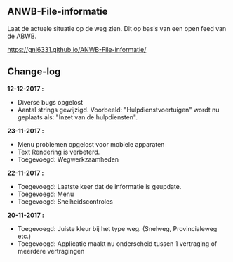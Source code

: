 ## ANWB-File-informatie
Laat de actuele situatie op de weg zien. Dit op basis van een open feed van de ABWB.

https://gnl6331.github.io/ANWB-File-informatie/

## Change-log

**12-12-2017 :**
* Diverse bugs opgelost
* Aantal strings gewijzigd. Voorbeeld: "Hulpdienstvoertuigen" wordt nu geplaats als: "Inzet van de hulpdiensten".

**23-11-2017 :**
* Menu problemen opgelost voor mobiele apparaten
* Text Rendering is verbeterd.
* Toegevoegd: Wegwerkzaamheden

**22-11-2017 :**
* Toegevoegd: Laatste keer dat de informatie is geupdate.
* Toegevoegd: Menu
* Toegevoegd: Snelheidscontroles

**20-11-2017 :**
* Toegevoegd: Juiste kleur bij het type weg. (Snelweg, Provincialeweg etc.)
* Toegevoegd: Applicatie maakt nu onderscheid tussen 1 vertraging of meerdere vertragingen
